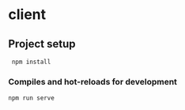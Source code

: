 # client

## Project setup
```
 npm install
```

### Compiles and hot-reloads for development
```
npm run serve
```

